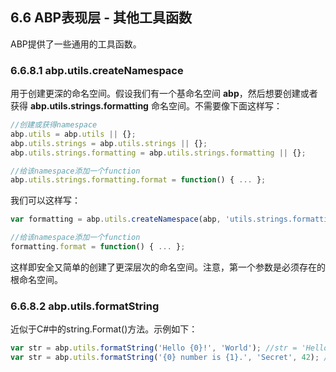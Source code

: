 ## 6.6 ABP表现层 - 其他工具函数

ABP提供了一些通用的工具函数。

### 6.6.8.1 abp.utils.createNamespace

用于创建更深的命名空间。假设我们有一个基命名空间 **abp**，然后想要创建或者获得 **abp.utils.strings.formatting** 命名空间。不需要像下面这样写：

```javascript
//创建或获得namespace
abp.utils = abp.utils || {};
abp.utils.strings = abp.utils.strings || {};
abp.utils.strings.formatting = abp.utils.strings.formatting || {};

//给该namespace添加一个function
abp.utils.strings.formatting.format = function() { ... };
```

我们可以这样写：

```javascript
var formatting = abp.utils.createNamespace(abp, 'utils.strings.formatting');

//给该namespace添加一个function
formatting.format = function() { ... };
```

这样即安全又简单的创建了更深层次的命名空间。注意，第一个参数是必须存在的根命名空间。

### 6.6.8.2 abp.utils.formatString

近似于C#中的string.Format()方法。示例如下：

```javascript
var str = abp.utils.formatString('Hello {0}!', 'World'); //str = 'Hello World!'
var str = abp.utils.formatString('{0} number is {1}.', 'Secret', 42); //str = 'Secret number is 42'
```


